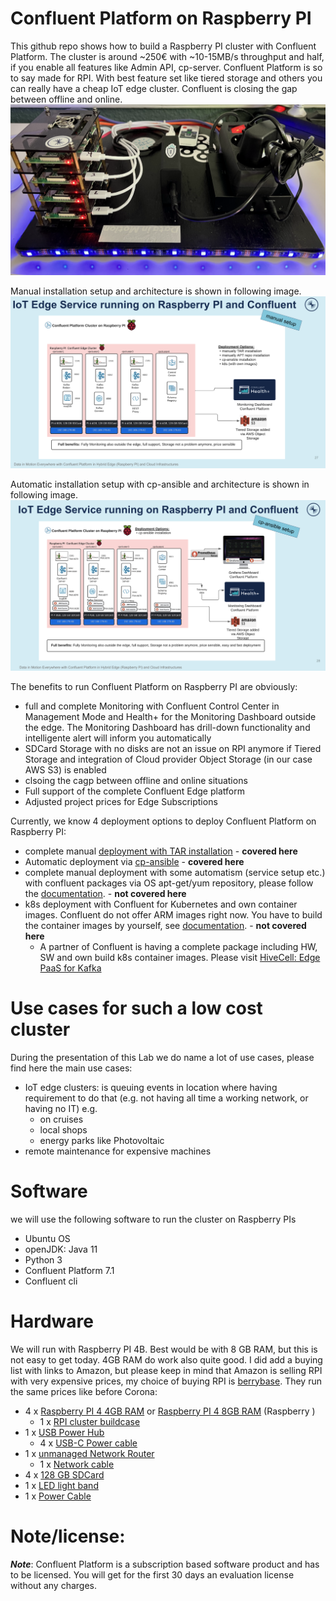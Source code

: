# Confluent Platform on Raspberry PI

This github repo shows how to build a Raspberry PI cluster with Confluent Platform. The cluster is around ~250€ with ~10-15MB/s throughput and half, if you enable all features like Admin API, cp-server. Confluent Platform is so to say made for RPI. With best feature set like tiered storage and others you can really have a cheap IoT edge cluster. Confluent is closing the gap between offline and online.
![RPI cluster with CP 7.1.1](img/confluent_rpi_cluster.png)

Manual installation setup and architecture is shown in following image.
![Architecture RPI with CP 7.1](tar-ball-installation/img/cp-on-RPI-architecture.png)

Automatic installation setup with cp-ansible and architecture is shown in following image.
![Architecture RPI with CP 7.1](cp-ansible-installation/img/cp-on-RPI-architecture.png)

The benefits to run Confluent Platform on Raspberry PI are obviously:
* full and complete Monitoring with Confluent Control Center in Management Mode and Health+ for the Monitoring Dashboard outside the edge. The Monitoring Dashboard has drill-down functionality and intelligente alert will inform you automatically
* SDCard Storage with no disks are not an issue on RPI anymore if Tiered Storage and integration of Cloud provider Object Storage (in our case AWS S3) is enabled
* clsoing the cagp between offline and online situations
* Full support of the complete Confluent Edge platform
* Adjusted project prices for Edge Subscriptions

Currently, we know 4 deployment options to deploy Confluent Platform on Raspberry PI:
* complete manual [deployment with TAR installation](tar-ball-installation/) - **covered here**
* Automatic deployment via [cp-ansible](cp-ansible-installation/) - **covered here**
* complete manual deployment with some automatism (service setup etc.) with confluent packages via OS apt-get/yum repository, please follow the [documentation](https://docs.confluent.io/platform/current/installation/installing_cp/overview.html).  - **not covered here**
* k8s deployment with Confluent for Kubernetes and own container images. Confluent do not offer ARM images right now. You have to build the container images by yourself, see [documentation](https://docs.confluent.io/platform/current/installation/docker/development.html).  - **not covered here**
   * A partner of Confluent is having a complete package including HW, SW and own build k8s container images. Please visit [HiveCell: Edge PaaS for Kafka](https://hivecell.com/service/)

# Use cases for such a low cost cluster
During the presentation of this Lab we do name a lot of use cases, please find here the main use cases:
* IoT edge clusters: is queuing events in location where having requirement to do that (e.g. not having all time a working network, or having no IT) e.g.
  * on cruises
  * local shops
  * energy parks like Photovoltaic
* remote maintenance for expensive machines

# Software
we will use the following software to run the cluster on Raspberry PIs
* Ubuntu OS
* openJDK: Java 11
* Python 3
* Confluent Platform 7.1
* Confluent cli

# Hardware
We will run with Raspberry PI 4B. Best would be with 8 GB RAM, but this is not easy to get today. 4GB RAM do work also quite good. I did add a buying list with links to Amazon, but please keep in mind that Amazon is selling RPI with very expensive prices, my choice of buying RPI is [berrybase](https://www.berrybase.de/). They run the same prices like before Corona:
* 4 x [Raspberry PI 4 4GB RAM](https://amzn.to/3FwZHX0) or [Raspberry PI 4 8GB RAM](https://amzn.to/3L47MDK) (Raspberry )
    * 1 x [RPI cluster buildcase](https://amzn.to/3vUVCbE)
* 1 x [USB Power Hub](https://amzn.to/3LZDmUm)
    * 4 x [USB-C Power cable](https://amzn.to/3FHU6xb)
* 1 x [unmanaged Network Router](https://amzn.to/3vUyha8)
    * 1 x [Network cable](https://amzn.to/399lb00)
* 4 x [128 GB SDCard](https://amzn.to/3wgqBhy)
* 1 x [LED light band](https://amzn.to/3Ftp6AI)
* 1 x [Power Cable](https://amzn.to/3smIaLE)

# Note/license:
***Note***: Confluent Platform is a subscription based software product and has to be licensed. You will get for the first 30 days an evaluation license without any charges.